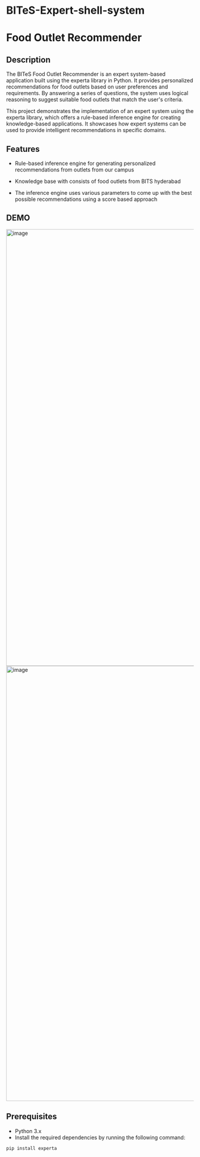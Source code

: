 # BITeS-Expert-shell-system

# Food Outlet Recommender


## Description

The BITeS Food Outlet Recommender is an expert system-based application built using the experta library in Python. It provides personalized recommendations for food outlets based on user preferences and requirements. By answering a series of questions, the system uses logical reasoning to suggest suitable food outlets that match the user's criteria.

This project demonstrates the implementation of an expert system using the experta library, which offers a rule-based inference engine for creating knowledge-based applications. It showcases how expert systems can be used to provide intelligent recommendations in specific domains.

## Features

- Rule-based inference engine for generating personalized recommendations from outlets from our campus
  
- Knowledge base with consists of food outlets from BITS hyderabad

- The inference engine uses various parameters to come up with the best possible recommendations using a score based approach





## DEMO

<img width="1169" alt="image" src="https://github.com/RitulMohan/BITeS-Expertsystem/assets/79750424/773422f2-b07c-486f-9ae5-9464ee0b4b56">
<img width="1165" alt="image" src="https://github.com/RitulMohan/BITeS-Expertsystem/assets/79750424/11989fdf-820b-40d3-be58-18ca1fc95710">


## Prerequisites

- Python 3.x
- Install the required dependencies by running the following command:
 
```bash
pip install experta
```
